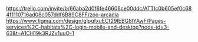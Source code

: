 https://trello.com/invite/b/66aba2d0f6fe46606ce00ddc/ATTIc0b605ef0c684f1110716ad08c057ddf6B89C8FF/zoo-arcadia
https://www.figma.com/design/glpqfxuECf29IEBG8lYAwF/Pages-services%2C-habitats%2C-login-mobile-and-desktop?node-id=3-63&t=A1CH19k3RJZv1uuO-1
